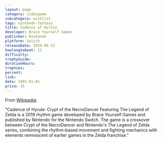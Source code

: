 ```yaml
---
layout: page
category: videogame
subcategory: wishlist
tags: nintendo-fantasy
title: Cadence of Hyrule
developer: Brace Yourself Games
publisher: Nintendo
platform: Switch
releaseDate: 2019-06-13
howlongtobeat: 11
difficulty:
trophyGuide:
durationHours:
trophies:
percent:
link:
date: 1991-01-01
price: 35
---
```


From [Wikipedia](https://en.wikipedia.org/wiki/Cadence_of_Hyrule):

"Cadence of Hyrule: Crypt of the NecroDancer Featuring The Legend of Zelda is a 2019 rhythm game developed by Brace Yourself Games and published by Nintendo for the Nintendo Switch. The game is a crossover between Crypt of the NecroDancer and Nintendo's The Legend of Zelda series, combining the rhythm-based movement and fighting mechanics with elements reminiscent of earlier games in the Zelda franchise."

